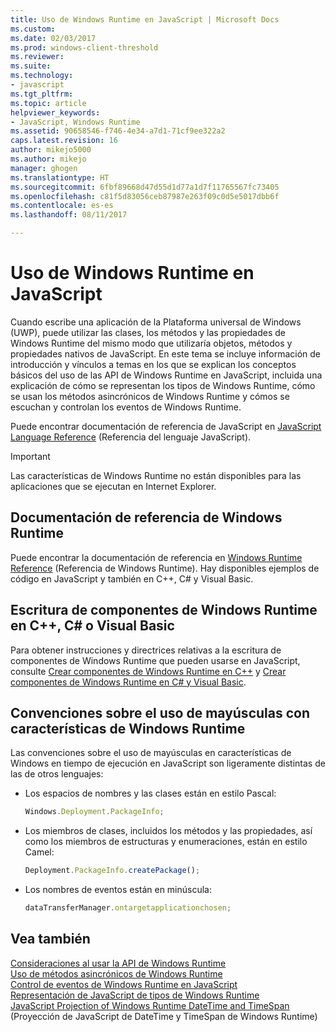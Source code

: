 ```yaml
---
title: Uso de Windows Runtime en JavaScript | Microsoft Docs
ms.custom: 
ms.date: 02/03/2017
ms.prod: windows-client-threshold
ms.reviewer: 
ms.suite: 
ms.technology:
- javascript
ms.tgt_pltfrm: 
ms.topic: article
helpviewer_keywords:
- JavaScript, Windows Runtime
ms.assetid: 90658546-f746-4e34-a7d1-71cf9ee322a2
caps.latest.revision: 16
author: mikejo5000
ms.author: mikejo
manager: ghogen
ms.translationtype: HT
ms.sourcegitcommit: 6fbf89668d47d55d1d77a1d7f11765567fc73405
ms.openlocfilehash: c81f5d83056ceb87987e263f09c0d5e5017dbb6f
ms.contentlocale: es-es
ms.lasthandoff: 08/11/2017

---
```

# <a name="using-the-windows-runtime-in-javascript"></a>Uso de Windows Runtime en JavaScript
Cuando escribe una aplicación de la Plataforma universal de Windows (UWP), puede utilizar las clases, los métodos y las propiedades de Windows Runtime del mismo modo que utilizaría objetos, métodos y propiedades nativos de JavaScript. En este tema se incluye información de introducción y vínculos a temas en los que se explican los conceptos básicos del uso de las API de Windows Runtime en JavaScript, incluida una explicación de cómo se representan los tipos de Windows Runtime, cómo se usan los métodos asincrónicos de Windows Runtime y cómos se escuchan y controlan los eventos de Windows Runtime.  
  
 Puede encontrar documentación de referencia de JavaScript en [JavaScript Language Reference](../javascript/javascript-language-reference.md) (Referencia del lenguaje JavaScript).  
  
> [!IMPORTANT]
>  Las características de Windows Runtime no están disponibles para las aplicaciones que se ejecutan en Internet Explorer.  
  
## <a name="windows-runtime-reference-documentation"></a>Documentación de referencia de Windows Runtime  
 Puede encontrar la documentación de referencia en [Windows Runtime Reference](https://msdn.microsoft.com/en-us/library/windows/apps/br211377.aspx) (Referencia de Windows Runtime). Hay disponibles ejemplos de código en JavaScript y también en C++, C# y Visual Basic.  
  
## <a name="writing-windows-runtime-components-in-c-c-or-visual-basic"></a>Escritura de componentes de Windows Runtime en C++, C# o Visual Basic  
 Para obtener instrucciones y directrices relativas a la escritura de componentes de Windows Runtime que pueden usarse en JavaScript, consulte [Crear componentes de Windows Runtime en C++](/windows/uwp/winrt-components/creating-windows-runtime-components-in-cpp) y [Crear componentes de Windows Runtime en C# y Visual Basic](/windows/uwp/winrt-components/creating-windows-runtime-components-in-csharp-and-visual-basic).  
  
## <a name="casing-conventions-with-windows-runtime-features"></a>Convenciones sobre el uso de mayúsculas con características de Windows Runtime  
 Las convenciones sobre el uso de mayúsculas en características de Windows en tiempo de ejecución en JavaScript son ligeramente distintas de las de otros lenguajes:  
  
-   Los espacios de nombres y las clases están en estilo Pascal:  
  
    ```JavaScript  
    Windows.Deployment.PackageInfo;  
    ```  
  
-   Los miembros de clases, incluidos los métodos y las propiedades, así como los miembros de estructuras y enumeraciones, están en estilo Camel:  
  
    ```JavaScript  
    Deployment.PackageInfo.createPackage();  
    ```  
  
-   Los nombres de eventos están en minúscula:  
  
    ```JavaScript  
    dataTransferManager.ontargetapplicationchosen;  
    ```  
  
## <a name="see-also"></a>Vea también  
 [Consideraciones al usar la API de Windows Runtime](../jswinrt/considerations-when-using-the-windows-runtime-api.md)   
 [Uso de métodos asincrónicos de Windows Runtime](../jswinrt/using-windows-runtime-asynchronous-methods.md)   
 [Control de eventos de Windows Runtime en JavaScript](../jswinrt/handling-windows-runtime-events-in-javascript.md)   
 [Representación de JavaScript de tipos de Windows Runtime](../jswinrt/javascript-representation-of-windows-runtime-types.md)   
 [JavaScript Projection of Windows Runtime DateTime and TimeSpan](../jswinrt/windows-runtime-datetime-and-timespan-representations.md) (Proyección de JavaScript de DateTime y TimeSpan de Windows Runtime)
